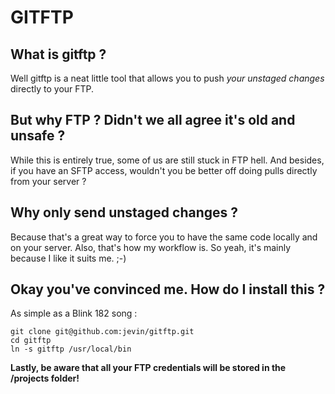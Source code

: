 # GITFTP
## What is gitftp ?
Well gitftp is a neat little tool that allows you to push _your unstaged changes_ directly to your FTP.

## But why FTP ? Didn't we all agree it's **old** and **unsafe** ?
While this is entirely true, some of us are still stuck in FTP hell. And besides, if you have an SFTP access, wouldn't you be better off doing pulls directly from your server ?

## Why only send unstaged changes ?
Because that's a great way to force you to have the same code locally and on your server. Also, that's how my workflow is. So yeah, it's mainly because I like it suits me. ;-)

## Okay you've convinced me. How do I install this ?
As simple as a Blink 182 song :
```
git clone git@github.com:jevin/gitftp.git
cd gitftp
ln -s gitftp /usr/local/bin
```

**Lastly, be aware that all your FTP credentials will be stored in the /projects folder!**

